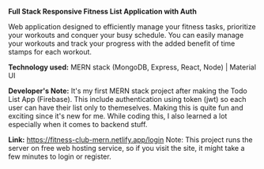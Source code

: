 **Full Stack Responsive Fitness List Application with Auth**

Web application designed to efficiently manage your fitness tasks, prioritize your workouts and conquer your busy schedule. You can easily manage your workouts and track your progress with the added benefit of time stamps for each workout.

**Technology used:** 
MERN stack (MongoDB, Express, React, Node) | Material UI

**Developer's Note:**
It's my first MERN stack project after making the Todo List App (Firebase). This include authentication using token (jwt) so each user can have their list only to themeselves. Making this is quite fun and exciting since it's new for me. While coding this, I also learned a lot especially when it comes to backend stuff.

**Link:** https://fitness-club-mern.netlify.app/login
Note: This project runs the server on free web hosting service, so if you visit the site, it might take a few minutes to login or register.

